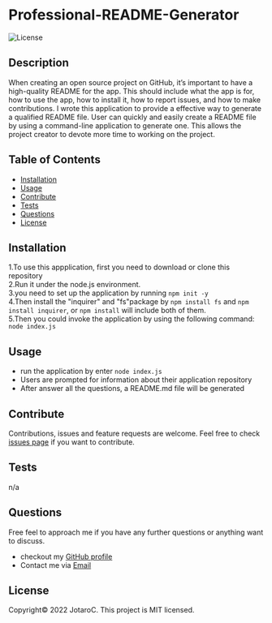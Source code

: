 
# Professional-README-Generator
![License](https://img.shields.io/badge/License-MIT-blue.svg)


## Description

When creating an open source project on GitHub, it’s important to have a high-quality README for the app. This should include what the app is for, how to use the app, how to install it, how to report issues, and how to make contributions. I wrote this application to provide a effective way to generate a qualified README file. User can quickly and easily create a README file by using a command-line application to generate one. This allows the project creator to devote more time to working on the project.


## Table of Contents 

- [Installation](#installation)
- [Usage](#usage)
- [Contribute](#contribute)
- [Tests](#tests)
- [Questions](#questions)
- [License](#license)


## Installation

1.To use this appplication, first you need to download or clone this repository<br/>
2.Run it under the node.js environment. <br/>
3.you need to set up the application by running ``npm init -y``<br/>
4.Then install the "inquirer" and "fs"package by ``npm install fs`` and ``npm install inquirer``, or ``npm install`` will include both of them.<br/>
5.Then you could invoke the application by using the following command: ``node index.js``


## Usage
- run the application by enter ``node index.js``
- Users are prompted for information about their application repository
- After answer all the questions, a README.md file will be generated


## Contribute

Contributions, issues and feature requests are welcome.
Feel free to check [issues page](https://github.com/JotaroC/Professional-README-Generator/issues) if you want to contribute.


## Tests

n/a



## Questions

Free feel to approach me if you have any further questions or anything want to discuss.
- checkout my [GitHub profile](https://github.com/JotaroC)
- Contact me via [Email](mailto:cxz980314@gmail.com)


## License

Copyright© 2022 JotaroC.
This project is MIT licensed.
    
